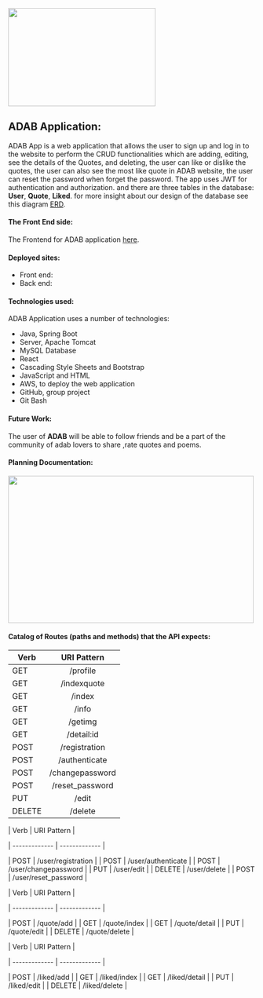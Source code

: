 <img src="https://i.ibb.co/fnb0TYy/F4273-E7-D-3-D8-E-4-B93-A785-D26-AA09-BC177.png" width="300" height="200">

## ADAB Application: 
ADAB App is a web application that allows the user to sign up and log in to the website to perform the CRUD functionalities which are adding, editing, see the details of the Quotes, and deleting, the user can like or dislike the quotes, the user can also see the most like quote in ADAB website, the user can reset the password when forget the password. The app uses JWT for authentication and authorization. and there are three tables in the database: **User**, **Quote**, **Liked**. for more insight about our design of the database see this diagram [ERD](ADAB_ERD.png).

#### The Front End side:
The Frontend for ADAB application [here](https://git.generalassemb.ly/ghaidhusall/ADABfrontend).

#### Deployed sites:
* Front end: 
* Back end: 

#### Technologies used: 
ADAB Application uses a number of technologies:
* Java, Spring Boot 
* Server, Apache Tomcat
* MySQL Database
* React
* Cascading Style Sheets and Bootstrap 
* JavaScript and HTML
* AWS, to deploy the web application
* GitHub, group project
* Git Bash

#### Future Work:
The user of **ADAB** will be able to follow friends and be a part of the community of adab lovers to share ,rate quotes and poems.
#### Planning Documentation:
<img src="https://i.ibb.co/z6hRczd/E123-C424-1085-47-E1-B78-C-AF2-CE2-E92612.jpg" width="500" height="300">

#### Catalog of Routes (paths and methods) that the API expects:
| Verb        | URI Pattern           |
| ------------- |:-------------:| 
|GET     | /profile | 
| GET     | /indexquote      |   
| GET | /index    |  
| GET | /info      |  
| GET | /getimg      |  
| GET | /detail:id      |  
| POST | /registration      |  
| POST | /authenticate      |  
| POST | /changepassword      | 
| POST | /reset_password      |   
| PUT | /edit      |  
| DELETE | /delete      |  


| Verb | URI Pattern |

| ------------- | ------------- |

| POST | /user/registration |
| POST | /user/authenticate |
| POST | /user/changepassword |
| PUT | /user/edit |
| DELETE | /user/delete |
| POST | /user/reset_password |

| Verb | URI Pattern |

| ------------- | ------------- |

| POST | /quote/add |
| GET | /quote/index |
| GET | /quote/detail |
| PUT | /quote/edit |
| DELETE | /quote/delete |

| Verb | URI Pattern |

| ------------- | ------------- |

| POST | /liked/add |
| GET | /liked/index |
| GET | /liked/detail |
| PUT | /liked/edit |
| DELETE | /liked/delete |
